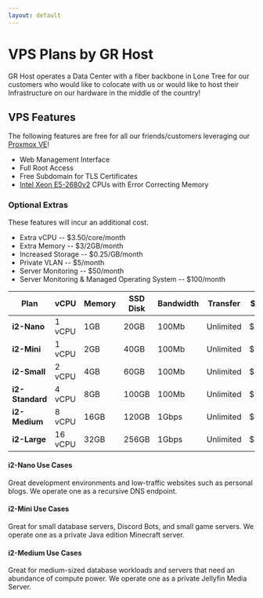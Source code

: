 ```yaml
---
layout: default
---
```

# VPS Plans by GR Host 
GR Host operates a Data Center with a fiber backbone in Lone Tree for our customers who would like to colocate with us or would like to host their Infrastructure on our hardware in the middle of the country!

## VPS Features
The following features are free for all our friends/customers leveraging our [Proxmox VE](https://www.proxmox.com/en/)!
- Web Management Interface
- Full Root Access
- Free Subdomain for TLS Certificates
- [Intel Xeon E5-2680v2](https://ark.intel.com/content/www/us/en/ark/products/75277/intel-xeon-processor-e52680-v2-25m-cache-2-80-ghz.html) CPUs with Error Correcting Memory

### Optional Extras
These features will incur an additional cost.  
- Extra vCPU -- $3.50/core/month
- Extra Memory -- $3/2GB/month
- Increased Storage -- $0.25/GB/month
- Private VLAN -- $5/month
- Server Monitoring -- $50/month
- Server Monitoring & Managed Operating System -- $100/month 

| **Plan**        | vCPU    | Memory | SSD Disk | Bandwidth | Transfer  | $/mo  |
| ---             | ---     | ---    | ---      | ---       | ---       | ---   | 
| **i2-Nano**     | 1 vCPU  | 1GB    | 20GB     | 100Mb     | Unlimited | $3.50 | 
| **i2-Mini**     | 1 vCPU  | 2GB    | 40GB     | 100Mb     | Unlimited | $6    | 
| **i2-Small**    | 2 vCPU  | 4GB    | 60GB     | 100Mb     | Unlimited | $12   | 
| **i2-Standard** | 4 vCPU  | 8GB    | 100GB    | 100Mb     | Unlimited | $24   | 
| **i2-Medium**   | 8 vCPU  | 16GB   | 120GB    | 1Gbps     | Unlimited | $48   | 
| **i2-Large**    | 16 vCPU | 32GB   | 256GB    | 1Gbps     | Unlimited | $96   | 

#### i2-Nano Use Cases
Great development environments and low-traffic websites such as personal blogs. We operate one as a recursive DNS endpoint.   

#### i2-Mini Use Cases
Great for small database servers, Discord Bots, and small game servers. We operate one as a private Java edition Minecraft server. 

#### i2-Medium Use Cases 
Great for medium-sized database workloads and servers that need an abundance of compute power. We operate one as a private Jellyfin Media Server.


